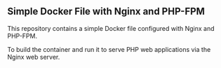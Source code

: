 ## Simple Docker File with Nginx and PHP-FPM

This repository contains a simple Docker file configured with Nginx and PHP-FPM.

To build the container and run it to serve PHP web applications via the Nginx web server.
